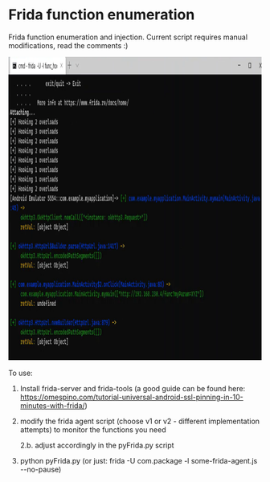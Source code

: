 # Frida function enumeration
Frida function enumeration and injection. 
Current script requires manual modifications, read the comments :)

<img src="https://github.com/tomelic/ffe/blob/master/example.png" width="1096" height="604">

To use:
1. Install frida-server and frida-tools (a good guide can be found here: https://omespino.com/tutorial-universal-android-ssl-pinning-in-10-minutes-with-frida/)

2. modify the frida agent script (choose v1 or v2 - different implementation attempts) to monitor the functions you need

    2.b. adjust accordingly in the pyFrida.py script

3. python pyFrida.py (or just: frida -U com.package -l some-frida-agent.js --no-pause)
